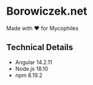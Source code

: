 # Borowiczek.net
Made with ❤️ for Mycophiles

## Technical Details
- Angular 14.2.11
- Node.js 18.10
- npm 8.19.2
